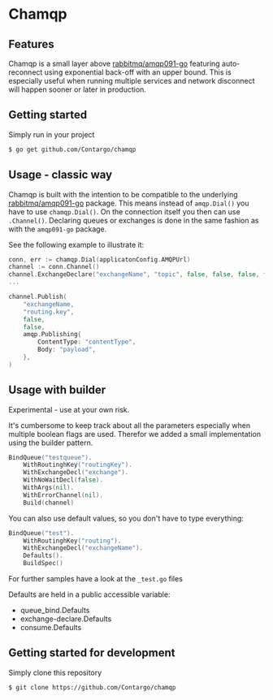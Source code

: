 # Chamqp


## Features

Chamqp is a small layer above [rabbitmq/amqp091-go](https://github.com/rabbitmq/amqp091-go) featuring auto-reconnect using exponential back-off with an upper bound. This is especially useful when running multiple services and network disconnect will happen sooner or later in production.


## Getting started

Simply run in your project
```sh
$ go get github.com/Contargo/chamqp
```


## Usage - classic way

Chamqp is built with the intention to be compatible to the underlying [rabbitmq/amqp091-go](https://github.com/rabbitmq/amqp091-go) package.
This means instead of `amqp.Dial()` you have to use `chamqp.Dial()`. On the connection itself you then can use `.Channel()`.
Declaring queues or exchanges is done in the same fashion as with the `amqp091-go` package.

See the following example to illustrate it:

```go
conn, err := chamqp.Dial(applicatonConfig.AMQPUrl)
channel := conn.Channel()
channel.ExchangeDeclare("exchangeName", "topic", false, false, false, false, nil, errChan)
...

channel.Publish(
    "exchangeName,
    "routing.key",
    false,
    false,
    amqp.Publishing{
        ContentType: "contentType",
        Body: "payload",
    },
)
```


## Usage with builder

Experimental - use at your own risk.

It's cumbersome to keep track about all the parameters especially when multiple boolean flags are used. Therefor we added a small implementation using the builder pattern.

```go
BindQueue("testqueue").
    WithRoutinghKey("routingKey").
    WithExchangeDecl("exchange").
    WithNoWaitDecl(false).
    WithArgs(nil).
    WithErrorChannel(nil).
    Build(channel)
```

You can also use default values, so you don't have to type everything:

```go
BindQueue("test").
    WithRoutinghKey("routing").
    WithExchangeDecl("exchangeName").
    Defaults().
    BuildSpec()
```

For further samples have a look at the `_test.go` files

Defaults are held in a public accessible variable:
* queue_bind.Defaults
* exchange-declare.Defaults
* consume.Defaults


## Getting started for development

Simply clone this repository
```sh
$ git clone https://github.com/Contargo/chamqp
```


